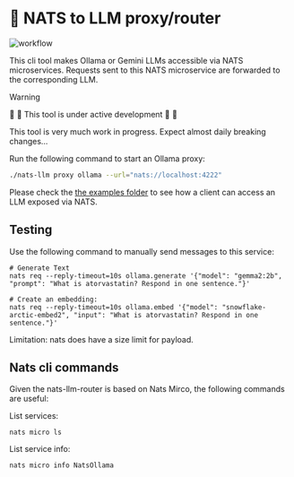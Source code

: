 # 🏁 NATS to LLM proxy/router
![workflow](https://github.com/hofer/nats-llm/actions/workflows/build.yml/badge.svg)

This cli tool makes Ollama or Gemini LLMs accessible via NATS microservices. Requests sent to this NATS microservice are
forwarded to the corresponding LLM.

> [!WARNING]
> 🚨 🚧 This tool is under active development 🚧 🚨
>
> This tool is very much work in progress. Expect almost daily breaking changes...


Run the following command to start an Ollama proxy:
```bash
./nats-llm proxy ollama --url="nats://localhost:4222"
```

Please check the [the examples folder](./examples) to see how a client can access an LLM exposed via NATS.

## Testing

Use the following command to manually send messages to this service:
```
# Generate Text
nats req --reply-timeout=10s ollama.generate '{"model": "gemma2:2b", "prompt": "What is atorvastatin? Respond in one sentence."}'

# Create an embedding:
nats req --reply-timeout=10s ollama.embed '{"model": "snowflake-arctic-embed2", "input": "What is atorvastatin? Respond in one sentence."}'
```

Limitation: nats does have a size limit for payload.

## Nats cli commands
Given the nats-llm-router is based on Nats Mirco, the following commands are useful:

List services:
```
nats micro ls
```

List service info:
```
nats micro info NatsOllama
```